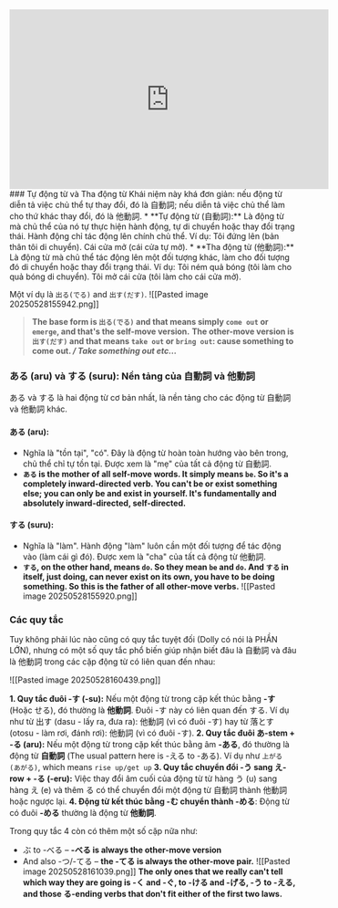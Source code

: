<iframe width="560" height="315" src="https://www.youtube.com/embed/isnR2kGolgk?si=OMJTAH3RklsSU_Ws" title="YouTube video player" frameborder="0" allow="accelerometer; autoplay; clipboard-write; encrypted-media; gyroscope; picture-in-picture; web-share" referrerpolicy="strict-origin-when-cross-origin" allowfullscreen></iframe>
### Tự động từ và Tha động từ
Khái niệm này khá đơn giản: nếu động từ diễn tả việc chủ thể tự thay đổi, đó là 自動詞; nếu diễn tả việc chủ thể làm cho thứ khác thay đổi, đó là 他動詞.
* **Tự động từ (自動詞):** Là động từ mà chủ thể của nó tự thực hiện hành động, tự di chuyển hoặc thay đổi trạng thái. Hành động chỉ tác động lên chính chủ thể. Ví dụ: Tôi đứng lên (bản thân tôi di chuyển). Cái cửa mở (cái cửa tự mở).
* **Tha động từ (他動詞):** Là động từ mà chủ thể tác động lên một đối tượng khác, làm cho đối tượng đó di chuyển hoặc thay đổi trạng thái. Ví dụ: Tôi ném quả bóng (tôi làm cho quả bóng di chuyển). Tôi mở cái cửa (tôi làm cho cái cửa mở).

Một ví dụ là `出る(でる)` and `出す(だす)`.
![[Pasted image 20250528155942.png]]
> **The base form is `出る(でる)` and that means simply `come out` or `emerge`, and that's the self-move version.** **The other-move version is `出す(だす)` and that means `take out` or `bring out`: cause something to come out. _/ Take something out etc…_**

### ある (aru) và する (suru): Nền tảng của 自動詞 và 他動詞
ある và する là hai động từ cơ bản nhất, là nền tảng cho các động từ 自動詞 và 他動詞 khác.
#### **ある (aru):** 
* Nghĩa là "tồn tại", "có". Đây là động từ hoàn toàn hướng vào bên trong, chủ thể chỉ tự tồn tại. Được xem là "mẹ" của tất cả động từ 自動詞.
* **`ある` is the mother of all self-move words. It simply means `be`. So it's a completely inward-directed verb. You can't be or exist something else; you can only be and exist in yourself. It's fundamentally and absolutely inward-directed, self-directed.**
#### する (suru):
* Nghĩa là "làm". Hành động "làm" luôn cần một đối tượng để tác động vào (làm cái gì đó). Được xem là "cha" của tất cả động từ 他動詞. 
* **`する`, on the other hand, means `do`. So they mean `be` and `do`. And `する` in itself, just doing, can never exist on its own, you have to be doing something. So this is the father of all other-move verbs.**
![[Pasted image 20250528155920.png]]

### Các quy tắc
Tuy không phải lúc nào cũng có quy tắc tuyệt đối (Dolly có nói là PHẦN LỚN), nhưng có một số quy tắc phổ biến giúp nhận biết đâu là 自動詞 và đâu là 他動詞 trong các cặp động từ có liên quan đến nhau:

![[Pasted image 20250528160439.png]]

**1. Quy tắc đuôi -す (-su):** Nếu một động từ trong cặp kết thúc bằng **-す** (Hoặc せる), đó thường là **他動詞**. Đuôi -す này có liên quan đến する. Ví dụ như từ 出す (dasu - lấy ra, đưa ra): 他動詞 (vì có đuôi -す) hay từ 落とす (otosu - làm rơi, đánh rơi): 他動詞 (vì có đuôi -す).
**2. Quy tắc đuôi あ-stem + -る (aru):** Nếu một động từ trong cặp kết thúc bằng âm **-ある**, đó thường là động từ **自動詞** (The usual pattern here is -える to -ある). Ví dụ như `上がる (あがる)`, which means `rise up/get up`
**3. Quy tắc chuyển đổi -う sang え-row + -る (-eru):** Việc thay đổi âm cuối của động từ từ hàng う (u) sang hàng え (e) và thêm る có thể chuyển đổi một động từ 自動詞 thành 他動詞 hoặc ngược lại.
**4.  Động từ kết thúc bằng -む chuyển thành -める**: Động từ có đuôi **-める** thường là động từ **他動詞**.

Trong quy tắc 4 còn có thêm một số cặp nữa như:
- ぶ to -べる – **-べる is always the other-move version**
- And also -つ/-てる – **the -てる is always the other-move pair.**
![[Pasted image 20250528161039.png]]
**The only ones that we really can't tell which way they are going is -く and -ぐ, to -ける and -げる, -う to -える, and those る-ending verbs that don't fit either of the first two laws.**